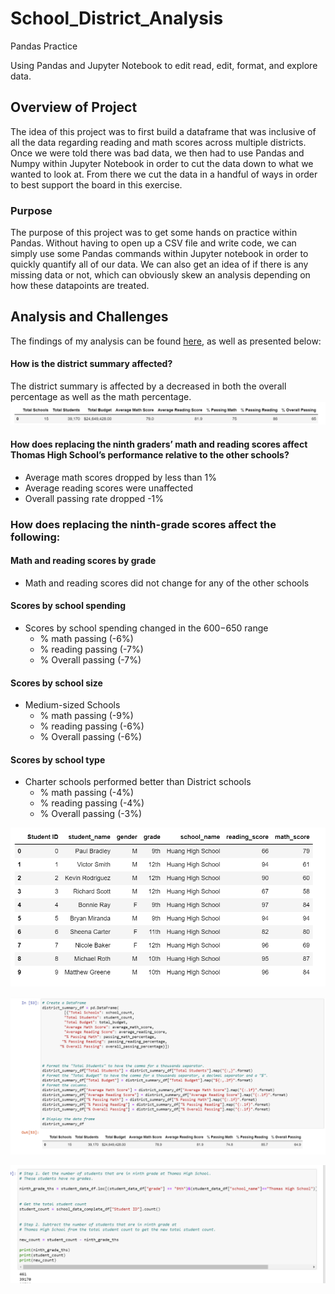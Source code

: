 # School_District_Analysis
Pandas Practice

Using Pandas and Jupyter Notebook to edit read, edit, format, and explore data.

## Overview of Project

The idea of this project was to first build a dataframe that was inclusive of all the data regarding reading and math scores across multiple districts. Once we were told there was bad data, we then had to use Pandas and Numpy within Jupyter Notebook in order to cut the data down to what we wanted to look at. From there we cut the data in a handful of ways in order to best support the board in this exercise.

### Purpose

The purpose of this project was to get some hands on practice within Pandas. Without having to open up a CSV file and write code, we can simply use some Pandas commands within Jupyter notebook in order to quickly quantify all of our data. We can also get an idea of if there is any missing data or not, which can obviously skew an analysis depending on how these datapoints are treated.

## Analysis and Challenges

The findings of my analysis can be found [here](https://github.com/jtspingler/School_District_Analysis), as well as presented below:

#### How is the district summary affected?

The district summary is affected by a decreased in both the overall percentage as well as the math percentage.
![This is an image](https://github.com/jtspingler/School_District_Analysis/blob/main/Resources/dist%20summ%201.PNG) 

#### How does replacing the ninth graders’ math and reading scores affect Thomas High School’s performance relative to the other schools?
* Average math scores dropped by less than 1%
* Average reading scores were unaffected
* Overall passing rate dropped -1%

### How does replacing the ninth-grade scores affect the following:
#### Math and reading scores by grade
* Math and reading scores did not change for any of the other schools
#### Scores by school spending
* Scores by school spending changed in the $600-$650 range
   * % math passing (-6%)
   * % reading passing (-7%)
   * % Overall passing (-7%)
#### Scores by school size
* Medium-sized Schools
   * % math passing (-9%)
   * % reading passing (-6%)
   * % Overall passing (-6%)
#### Scores by school type
* Charter schools performed better than District schools
   * % math passing (-4%)
   * % reading passing (-4%)
   * % Overall passing (-3%)

![This is an image](https://github.com/jtspingler/School_District_Analysis/blob/main/Resources/df1.PNG) 

![This is an image](https://github.com/jtspingler/School_District_Analysis/blob/main/Resources/summary%20df.PNG) 

![This is an image](https://github.com/jtspingler/School_District_Analysis/blob/main/Resources/loc%20example.PNG)

